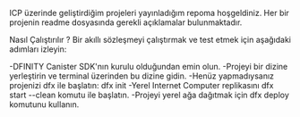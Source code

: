 ICP üzerinde geliştirdiğim projeleri yayınladığım repoma hoşgeldiniz. 
Her bir projenin readme dosyasında gerekli açıklamalar bulunmaktadır. 

Nasıl Çalıştırılır ?
Bir akıllı sözleşmeyi çalıştırmak ve test etmek için aşağıdaki adımları izleyin:

-DFINITY Canister SDK'nın kurulu olduğundan emin olun.
-Projeyi bir dizine yerleştirin ve terminal üzerinden bu dizine gidin.
-Henüz yapmadıysanız projenizi dfx ile başlatın: dfx init
-Yerel Internet Computer replikasını dfx start --clean komutu ile başlatın.
-Projeyi yerel ağa dağıtmak için dfx deploy komutunu kullanın.

